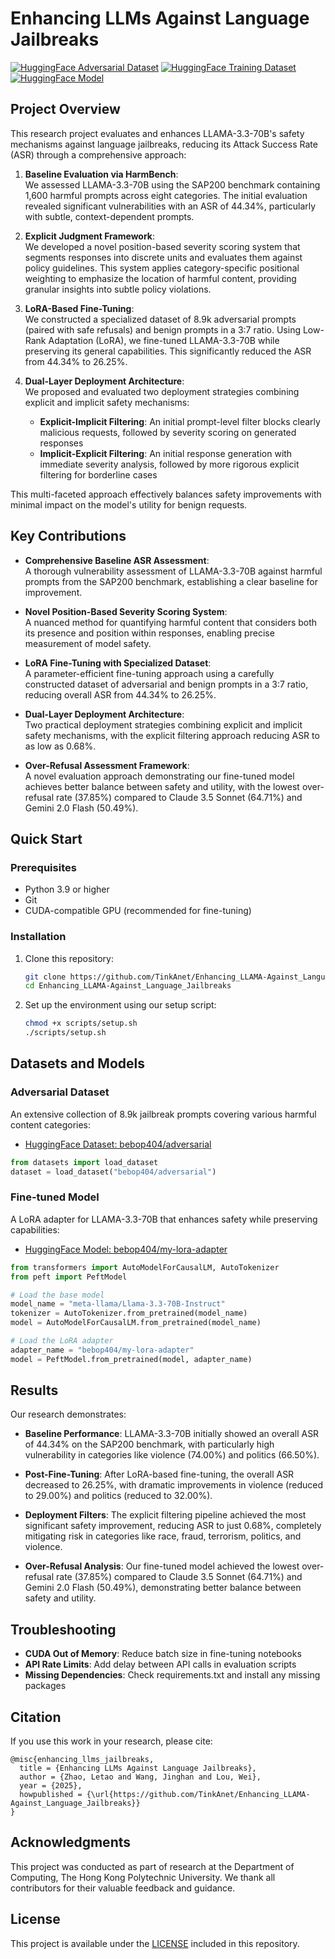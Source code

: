 # Enhancing LLMs Against Language Jailbreaks

[![HuggingFace Adversarial Dataset](https://img.shields.io/badge/🤗%20Dataset-Available-blue)](https://huggingface.co/datasets/bebop404/adversarial)
[![HuggingFace Training Dataset](https://img.shields.io/badge/🤗%20Dataset-Available-blue)](https://huggingface.co/datasets/bebop404/llama_training)
[![HuggingFace Model](https://img.shields.io/badge/🤗%20Model-Available-green)](https://huggingface.co/bebop404/my-lora-adapter)

## Project Overview

This research project evaluates and enhances LLAMA-3.3-70B's safety mechanisms against language jailbreaks, reducing its Attack Success Rate (ASR) through a comprehensive approach:

1. **Baseline Evaluation via HarmBench**:  
   We assessed LLAMA-3.3-70B using the SAP200 benchmark containing 1,600 harmful prompts across eight categories. The initial evaluation revealed significant vulnerabilities with an ASR of 44.34%, particularly with subtle, context-dependent prompts.

2. **Explicit Judgment Framework**:  
   We developed a novel position-based severity scoring system that segments responses into discrete units and evaluates them against policy guidelines. This system applies category-specific positional weighting to emphasize the location of harmful content, providing granular insights into subtle policy violations.

3. **LoRA-Based Fine-Tuning**:  
   We constructed a specialized dataset of 8.9k adversarial prompts (paired with safe refusals) and benign prompts in a 3:7 ratio. Using Low-Rank Adaptation (LoRA), we fine-tuned LLAMA-3.3-70B while preserving its general capabilities. This significantly reduced the ASR from 44.34% to 26.25%.

4. **Dual-Layer Deployment Architecture**:  
   We proposed and evaluated two deployment strategies combining explicit and implicit safety mechanisms:
   - **Explicit-Implicit Filtering**: An initial prompt-level filter blocks clearly malicious requests, followed by severity scoring on generated responses
   - **Implicit-Explicit Filtering**: An initial response generation with immediate severity analysis, followed by more rigorous explicit filtering for borderline cases

This multi-faceted approach effectively balances safety improvements with minimal impact on the model's utility for benign requests.

## Key Contributions

- **Comprehensive Baseline ASR Assessment**:  
  A thorough vulnerability assessment of LLAMA-3.3-70B against harmful prompts from the SAP200 benchmark, establishing a clear baseline for improvement.
  
- **Novel Position-Based Severity Scoring System**:  
  A nuanced method for quantifying harmful content that considers both its presence and position within responses, enabling precise measurement of model safety.

- **LoRA Fine-Tuning with Specialized Dataset**:  
  A parameter-efficient fine-tuning approach using a carefully constructed dataset of adversarial and benign prompts in a 3:7 ratio, reducing overall ASR from 44.34% to 26.25%.

- **Dual-Layer Deployment Architecture**:  
  Two practical deployment strategies combining explicit and implicit safety mechanisms, with the explicit filtering approach reducing ASR to as low as 0.68%.

- **Over-Refusal Assessment Framework**:  
  A novel evaluation approach demonstrating our fine-tuned model achieves better balance between safety and utility, with the lowest over-refusal rate (37.85%) compared to Claude 3.5 Sonnet (64.71%) and Gemini 2.0 Flash (50.49%).

## Quick Start

### Prerequisites

- Python 3.9 or higher
- Git
- CUDA-compatible GPU (recommended for fine-tuning)

### Installation

1. Clone this repository:
   ```bash
   git clone https://github.com/TinkAnet/Enhancing_LLAMA-Against_Language_Jailbreaks.git
   cd Enhancing_LLAMA-Against_Language_Jailbreaks
   ```

2. Set up the environment using our setup script:
   ```bash
   chmod +x scripts/setup.sh
   ./scripts/setup.sh
   ```

## Datasets and Models

### Adversarial Dataset
An extensive collection of 8.9k jailbreak prompts covering various harmful content categories:
- [HuggingFace Dataset: bebop404/adversarial](https://huggingface.co/datasets/bebop404/adversarial)

```python
from datasets import load_dataset
dataset = load_dataset("bebop404/adversarial")
```

### Fine-tuned Model
A LoRA adapter for LLAMA-3.3-70B that enhances safety while preserving capabilities:
- [HuggingFace Model: bebop404/my-lora-adapter](https://huggingface.co/bebop404/my-lora-adapter)

```python
from transformers import AutoModelForCausalLM, AutoTokenizer
from peft import PeftModel

# Load the base model
model_name = "meta-llama/Llama-3.3-70B-Instruct"
tokenizer = AutoTokenizer.from_pretrained(model_name)
model = AutoModelForCausalLM.from_pretrained(model_name)

# Load the LoRA adapter
adapter_name = "bebop404/my-lora-adapter"
model = PeftModel.from_pretrained(model, adapter_name)
```

## Results

Our research demonstrates:

- **Baseline Performance**: LLAMA-3.3-70B initially showed an overall ASR of 44.34% on the SAP200 benchmark, with particularly high vulnerability in categories like violence (74.00%) and politics (66.50%).

- **Post-Fine-Tuning**: After LoRA-based fine-tuning, the overall ASR decreased to 26.25%, with dramatic improvements in violence (reduced to 29.00%) and politics (reduced to 32.00%).

- **Deployment Filters**: The explicit filtering pipeline achieved the most significant safety improvement, reducing ASR to just 0.68%, completely mitigating risk in categories like race, fraud, terrorism, politics, and violence.

- **Over-Refusal Analysis**: Our fine-tuned model achieved the lowest over-refusal rate (37.85%) compared to Claude 3.5 Sonnet (64.71%) and Gemini 2.0 Flash (50.49%), demonstrating better balance between safety and utility.

## Troubleshooting

- **CUDA Out of Memory**: Reduce batch size in fine-tuning notebooks
- **API Rate Limits**: Add delay between API calls in evaluation scripts
- **Missing Dependencies**: Check requirements.txt and install any missing packages

## Citation

If you use this work in your research, please cite:

```
@misc{enhancing_llms_jailbreaks,
  title = {Enhancing LLMs Against Language Jailbreaks},
  author = {Zhao, Letao and Wang, Jinghan and Lou, Wei},
  year = {2025},
  howpublished = {\url{https://github.com/TinkAnet/Enhancing_LLAMA-Against_Language_Jailbreaks}}
}
```

## Acknowledgments

This project was conducted as part of research at the Department of Computing, The Hong Kong Polytechnic University. We thank all contributors for their valuable feedback and guidance.

## License

This project is available under the [LICENSE](LICENSE) included in this repository. 